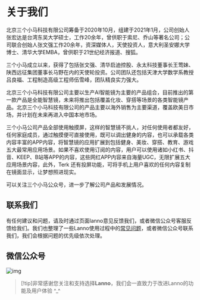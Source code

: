 # 关于我们

北京三个小马科技有限公司筹备于2020年10月，组建于2021年1月，公司创始人张宏达是台湾东吴大学硕士，工作20余年，曾供职于索尼、乔山等著名公司；公司联合创始人张文强工作20余年，资深媒体人，天使投资人，意大利圣安娜大学博士、清华大学EMBA，曾供职于21世纪经济报道、搜狐。<br/>
 
三个小马成立以来，获得了包括张文强、清华启迪控股、永太科技董事长王莺妹、陕西远征集团董事长马野在内的天使轮投资。公司团队还包括天津大学数学系教授吕良福、工程制造高级工程师伍雪峰，团队精良实力强大。<br/>
 
北京三个小马科技有限公司主要以生产AI智能镜为主要的产品组合，目前推出的第一款产品是全能智慧镜，未来将推出包括覆盖化妆、穿搭等场景的各类智能镜产品。北京三个小马科技有限公司的产品主要以海外销售为主要渠道，覆盖欧美日市场，并计划在未来再进入中国本地市场。<br/>
 
三个小马公司产品全部使用触摸屏，这样的智慧镜不挑人，对任何使用者都友好，任何家庭成员，通过触摸便可直接使用，既可以调出健身的内容，也可以承载各类内容丰富的APP内容，将智慧镜的应用扩展到包括健身、美妆、穿搭、教育、游戏五大最常用应用场景。如果不喜欢使用订阅的内容，用户可以使用诸如小红书、抖音、KEEP、B站等APP的内容，这些网红APP内容来自海量UGC，无限扩展五大应用场景内容，此外，Terk 还有投屏功能，可将手机上用户喜欢的任何内容复制在镜面显示，让梦想照进现实。<br/>
 
可以关注三个小马公众号，进一步了解公司产品和发展情况。

## 联系我们
有任何建议和问题，请及时通过页面lanno意见反馈我们，或者微信公众号客服反馈给我们。我们也整理了一些Lanno使用过程中的[常见问题](/README.md)，或者微信公众号联系我们，我们会根据问题的优先级依次处理。


## 微信公众号

![img](../images/qrcode.jpg)

> [!tip]非常感谢您关注和支持选择**Lanno**，我们会一直致力于改进Lanno的功能及用户体验 ^\_^